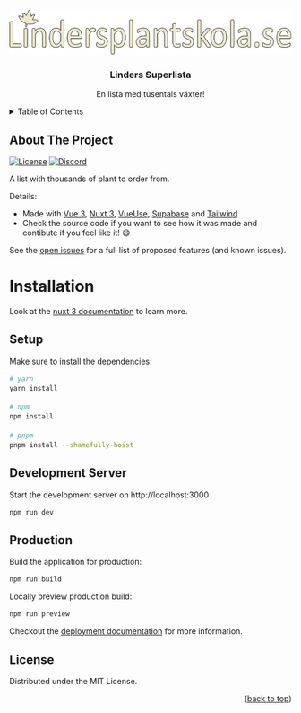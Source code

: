 <!-- Improved compatibility of back to top link: See: https://github.com/othneildrew/Best-README-Template/pull/73 -->
<a name="readme-top"></a>
<!--
*** Thanks for checking out the Best-README-Template. If you have a suggestion
*** that would make this better, please fork the repo and create a pull request
*** or simply open an issue with the tag "enhancement".
*** Don't forget to give the project a star!
*** Thanks again! Now go create something AMAZING! :D
-->




<!-- PROJECT SHIELDS -->
<!--
*** I'm using markdown "reference style" links for readability.
*** Reference links are enclosed in brackets [ ] instead of parentheses ( ).
*** See the bottom of this document for the declaration of the reference variables
*** for contributors-url, forks-url, etc. This is an optional, concise syntax you may use.
*** https://www.markdownguide.org/basic-syntax/#reference-style-links
-->



<!-- PROJECT LOGO -->
<br />
<div align="center">
  <a href="https://lindersplantskola.se/">
    <img src="images/logo.png" alt="Logo" height="80">
  </a>

  <h3 align="center">Linders Superlista</h3>

  <p align="center">
    En lista med tusentals växter!
  </p>
</div>



<!-- TABLE OF CONTENTS -->
<details>
  <summary>Table of Contents</summary>
  <ol>
    <li><a href="#about-the-project">About The Project</a></li>
    <li><a href="#installation">Installation</a></li>
    <li><a href="#license">License</a></li>
  </ol>
</details>



<!-- ABOUT THE PROJECT -->
## About The Project
 <p>
  <a href="https://github.com/Xkiztor/superlista-test/"><img src="https://badgen.net/npm/license/nuxt3" alt="License"></a>
  <a href="https://discord.nuxtjs.org/"><img src="https://badgen.net/badge/Discord/join/7289DA" alt="Discord"></a>
 </p>
 
A list with thousands of plant to order from.

Details:
* Made with [Vue 3](https://vuejs.org/), [Nuxt 3](https://v3.nuxtjs.org/), [VueUse](https://vueuse.org/), [Supabase](https://supabase.com/) and [Tailwind](https://tailwindcss.com/)
* Check the source code if you want to see how it was made and contibute if you feel like it! :smile:

See the [open issues](https://github.com/Xkiztor/superlista-test/issues) for a full list of proposed features (and known issues).

<!-- MARKDOWN LINKS & IMAGES -->
<!-- https://www.markdownguide.org/basic-syntax/#reference-style-links -->
[Vue.js]: https://img.shields.io/badge/Vue.js-35495E?style=for-the-badge&logo=vuedotjs&logoColor=4FC08D
[Vue-url]: https://vuejs.org/
[Nuxt-3]: https://img.shields.io/badge/Nuxt%203-35495E?style=for-the-badge&logo=vuedotjs&logoColor=4FC08D
[Nuxt-url]: https://v3.nuxtjs.org/


# Installation

Look at the [nuxt 3 documentation](https://v3.nuxtjs.org) to learn more.

## Setup

Make sure to install the dependencies:

```bash
# yarn
yarn install

# npm
npm install

# pnpm
pnpm install --shamefully-hoist
```

## Development Server

Start the development server on http://localhost:3000

```bash
npm run dev
```

## Production

Build the application for production:

```bash
npm run build
```

Locally preview production build:

```bash
npm run preview
```

Checkout the [deployment documentation](https://v3.nuxtjs.org/guide/deploy/presets) for more information.

<!-- LICENSE -->
## License

Distributed under the MIT License.

<p align="right">(<a href="#readme-top">back to top</a>)</p>

